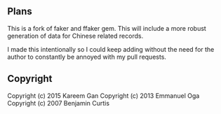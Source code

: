 ## Plans
This is a fork of faker and ffaker gem. This will include a more robust
generation of data for Chinese related records.

I made this intentionally so I could keep adding without the need for the author
to constantly be annoyed with my pull requests.

## Copyright

Copyright (c) 2015 Kareem Gan
Copyright (c) 2013 Emmanuel Oga
Copyright (c) 2007 Benjamin Curtis
